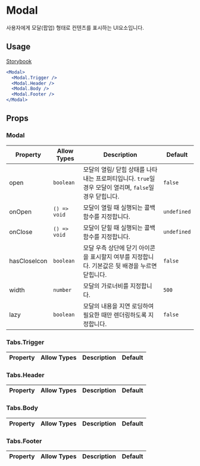 # Modal

사용자에게 모달(팝업) 형태로 컨텐츠를 표시하는 UI요소입니다.

## Usage

[Storybook](https://###)

```jsx
<Modal>
  <Modal.Trigger />
  <Modal.Header />
  <Modal.Body />
  <Modal.Footer />
</Modal>
```

## Props

### Modal

| Property     | Allow Types  | Description                                                                                             | Default     |
| ------------ | ------------ | ------------------------------------------------------------------------------------------------------- | ----------- |
| open         | `boolean`    | 모달의 열림/ 닫힘 상태를 나타내는 프로퍼티입니다. `true`일 경우 모달이 열리며, `false`일 경우 닫힙니다. | `false`     |
| onOpen       | `() => void` | 모달이 열릴 때 실행되는 콜백함수를 지정합니다.                                                          | `undefined` |
| onClose      | `() => void` | 모달이 닫힐 때 실행되는 콜백함수를 지정합니다.                                                          | `undefined` |
| hasCloseIcon | `boolean`    | 모달 우측 상단에 닫기 아이콘을 표시할지 여부를 지정합니다. 기본값은 뒷 배경을 누르면 닫힙니다.          | `false`     |
| width        | `number`     | 모달의 가로너비를 지정합니다.                                                                           | `500`       |
| lazy         | `boolean`    | 모달의 내용을 지연 로딩하여 필요한 때만 렌더링하도록 지정합니다.                                        | `false`     |

### Tabs.Trigger

| Property | Allow Types | Description | Default |
| -------- | ----------- | ----------- | ------- |

### Tabs.Header

| Property | Allow Types | Description | Default |
| -------- | ----------- | ----------- | ------- |

### Tabs.Body

| Property | Allow Types | Description | Default |
| -------- | ----------- | ----------- | ------- |

### Tabs.Footer

| Property | Allow Types | Description | Default |
| -------- | ----------- | ----------- | ------- |
